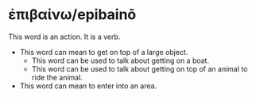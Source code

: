 # ἐπιβαίνω/epibainō
This word is an action. It is a verb.
* This word can mean to get on top of a large object.
    * This word can be used to talk about getting on a boat.
    * This word can be used to talk about getting on top of an animal to ride the animal.
* This word can mean to enter into an area.
